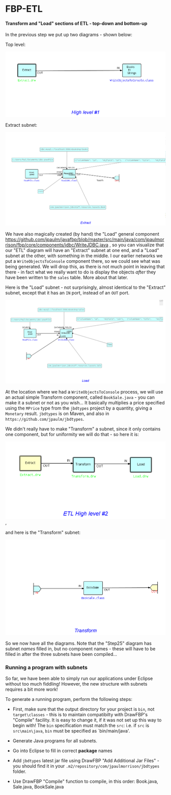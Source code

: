 FBP-ETL
=======

####  Transform and "Load" sections of ETL - top-down and bottom-up

In the previous step we put up two diagrams - shown below:

Top level:

![Level #1](https://github.com/jpaulm/fbp-etl/blob/master/src/main/java/com/jpaulmorrison/Step20/docs/Step20-1.png "Level #1")

Extract subnet:

![Extract](https://github.com/jpaulm/fbp-etl/blob/master/src/main/java/com/jpaulmorrison/Step20/docs/Extract.png "Extract")


We have also magically created (by hand) the "Load" general component https://github.com/jpaulm/javafbp/blob/master/src/main/java/com/jpaulmorrison/fbp/core/components/jdbc/WriteJDBC.java , so you can visualize that our "ETL" diagram will have an "Extract" subnet at one end, and a "Load" subnet at the other, with something in the middle.  I our earlier networks we put a `WriteObjectsToConsole` component there, so we could see what was being generated. We will drop this, as there is not much point in leaving that there - in fact what we really want to do is display the objects *after* they have been written to the `sales` table.  More about that later.

Here is the "Load" subnet - not surprisingly, almost identical to the "Extract" subnet, except that it has an `IN` port, instead of an `OUT` port.

![Load](https://github.com/jpaulm/fbp-etl/blob/master/src/main/java/com/jpaulmorrison/Step25/docs/Load.png "Load")


At the location where we had a `WriteObjectsToConsole` process, we will use an actual simple Transform component, called `BookSale.java` - you can make it a subnet or not as you wish...  It basically multiplies a price specified using the `MPrice` type from the `jbdtypes` project by a quantity, giving a `Monetary` result.  `jbdtypes` is on Maven, and also in `https://github.com/jpaulm/jbdtypes`.

We didn't really have to make "Transform" a subnet, since it only contains one component, but for uniformity we will do that - so here it is:

![High Level](https://github.com/jpaulm/fbp-etl/blob/master/src/main/java/com/jpaulmorrison/Step25/docs/Step25.png "Load") ,

and here is the "Transform" subnet:

![Transform](https://github.com/jpaulm/fbp-etl/blob/master/src/main/java/com/jpaulmorrison/Step25/docs/Transform.png "Load") 

So we now have all the diagrams.  Note that the "Step25" diagram has subnet *names* filled in, but no component names - these will have to be filled in after the three subnets have been compiled...  

### Running a program with subnets

So far, we have been able to simply run our applications under Eclipse without too much fiddling!  However, the new structure with subnets requires a bit more work!

To generate a running program, perform the following steps:

- First, make sure that the output directory for your project is `bin`, not `target\classes` - this is to maintain compatibilty with DrawFBP's "Compile" facility.  It is easy to change it, if it was not set up this way to begin with!  The `bin` specification must match the `src`: i.e. if `src` is `src\main\java`, `bin` must be specified as `bin/main/java'.

- Generate Java programs for all subnets.

- Go into Eclipse to fill in correct **package** names

- Add `jbdtypes` latest jar file using DrawFBP "Add Additional Jar Files" - you should find it in your `.m2/repository/com/jpaulmorrison/jbdtypes` folder.

- Use DrawFBP "Compile" function to compile, in this order: Book.java, Sale.java, BookSale.java






